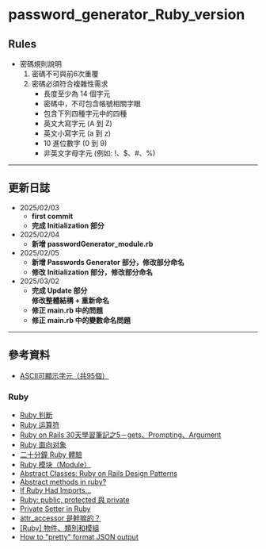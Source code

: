 # password_generator_Ruby_version
## Rules
* 密碼規則說明
    1. 密碼不可與前6次重覆
    2. 密碼必須符合複雜性需求
        * 長度至少為 14 個字元
        * 密碼中，不可包含帳號相關字眼
        * 包含下列四種字元中的四種
        * 英文大寫字元 (A 到 Z)
        * 英文小寫字元 (a 到 z)
        * 10 進位數字 (0 到 9)
        * 非英文字母字元 (例如: !、$、#、%)
---
## 更新日誌
* 2025/02/03
    * **first commit**
    * **完成 Initialization 部分**
* 2025/02/04
    * **新增 passwordGenerator_module.rb**
* 2025/02/05
    * **新增 Passwords Generator 部分，修改部分命名**
    * **修改 Initialization 部分，修改部分命名**
* 2025/03/02
    * **完成 Update 部分 <br>修改整體結構 + 重新命名**
    * **修正 main.rb 中的問題**
    * **修正 main.rb 中的變數命名問題**
---
## 參考資料
* [ASCII可顯示字元（共95個）](https://zh.wikipedia.org/zh-tw/ASCII#%E5%8F%AF%E6%98%BE%E7%A4%BA%E5%AD%97%E7%AC%A6)
### Ruby
* [Ruby 判断](https://www.runoob.com/ruby/ruby-decision.html)
* [Ruby 运算符](https://www.runoob.com/ruby/ruby-operator.html)
* [Ruby on Rails 30天學習筆記之5－gets、Prompting、Argument](https://ithelp.ithome.com.tw/articles/10156916)
* [Ruby 面向对象](https://www.runoob.com/ruby/ruby-object-oriented.html)
* [二十分鐘 Ruby 體驗](https://www.ruby-lang.org/zh_tw/documentation/quickstart/3/)
* [Ruby 模块（Module）](https://www.runoob.com/ruby/ruby-module.html)
* [Abstract Classes: Ruby on Rails Design Patterns](https://medium.com/nyc-ruby-on-rails/abstract-classes-ruby-on-rails-design-patterns-8eefb58cb087)
* [Abstract methods in ruby?](https://rubytalk.org/t/abstract-methods-in-ruby/39021/7)
* [If Ruby Had Imports…](https://www.fullstackruby.dev/syntax-and-metaprogramming/2020/11/25/if-ruby-had-imports/)
* [Ruby: public, protected 與 private](https://medium.com/@eggyy1224/ruby-public-protected-%E8%88%87-private-bd4a5832a0c8)
* [Private Setter in Ruby](https://kaochenlong.com/2015/03/21/attr_accessor.html)
* [attr_accessor 是幹嘛的？](https://kaochenlong.com/2015/03/21/attr_accessor.html)
* [[Ruby] 物件、類別和模組](https://pjchender.dev/ruby-on-rails/ruby-object/)
* [How to "pretty" format JSON output](https://stackoverflow.com/questions/86653/how-to-pretty-format-json-output)
